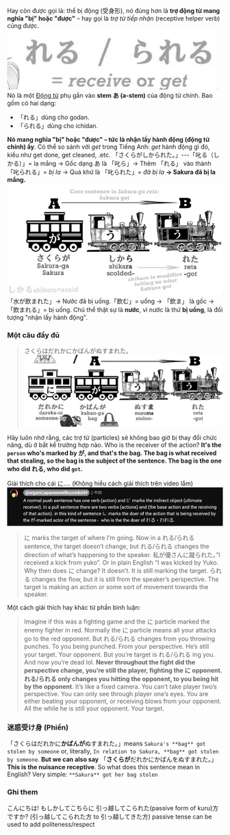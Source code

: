 Hay còn được gọi là: thể bị động (受身形), nó đúng hơn là **trợ động từ mang nghĩa "bị" hoặc "được"** – hay gọi là _trợ từ tiếp nhận_ (receptive helper verb) cũng được.
![Pasted image 20250528153009.png](img/Pasted%20image%2020250528153009.png)
Nó là một [Động từ](Động%20từ.md) phụ gắn vào **stem あ (a-stem)** của động từ chính. Bao gồm có hai dạng:

- 「れる」dùng cho godan.
- 「られる」dùng cho ichidan.

**Nó mang nghĩa "bị" hoặc "được" – tức là nhận lấy hành động (động từ chính) ấy**. Có thể so sánh với _get_ trong Tiếng Anh: _get_ hành động gì đó, kiểu như get done, get cleaned, .etc.
「さくらがしかられた。」---「叱る（しかる）」= la mắng -> Gốc dạng あ là 「叱ら」-> Thêm 「れる」 vào thành 「叱られる」= _bị la_ -> Quá khứ là 「叱られた」= _đã bị la_ **→ Sakura đã bị la mắng.**
![Pasted image 20250528153037.png](img/Pasted%20image%2020250528153037.png)
「水が飲まれた」→ Nước đã bị uống.「飲む」= uống → 「飲ま」 là gốc → 「飲まれる」= bị uống. Chủ thể thật sự là **nước**, vì nước là thứ **bị uống**, là đối tượng "nhận lấy hành động".

### Một câu đầy đủ

> さくらはだれかにかばんがぬすまれた。
> ![Pasted image 20250528153304.png](img/Pasted%20image%2020250528153304.png)

Hãy luôn nhớ rằng, các trợ từ (particles) sẽ không bao giờ bị thay đổi chức năng, dù ở bất kể trường hợp nào.
Who is the receiver of the action? **It's the `person` who's marked by が, and that's the bag. The bag is what received that stealing, so the bag is the subject of the sentence. The bag is the one who did れる, who did `got`.**

Giải thích cho cái に.... (Không hiểu cách giải thích trên video lắm)
![Pasted image 20250528154117.png](img/Pasted%20image%2020250528154117.png)

> に marks the target of where I’m going. Now in a れる/られる sentence, the target doesn’t change, but れる/られる changes the direction of what’s happening to the speaker. 私が優さんに蹴られた。”I received a kick from yuko”. Or in plain English “I was kicked by Yuko.
> Why then does に change? It doesn’t. It is still marking the target. られる changes the flow, but it is still from the speaker’s perspective. The target is making an action or some sort of movement towards the speaker.

Một cách giải thích hay khác từ phần bình luận:

> Imagine if this was a fighting game and the に particle marked the enemy fighter in red. Normally the に particle means all your attacks go to the red opponent. But れる/られる changes from you throwing punches. To you being punched. From your perspective. He’s still your target. Your opponent. But you’re target is れる/られる ing you. And now you’re dead lol. **Never throughout the fight did the perspective change, you’re still the player, fighting the に opponent. れる/られる only changes you hitting the opponent, to you being hit by the opponent**. It’s like a fixed camera. You can’t take player two’s perspective. You can only see through player one’s eyes. You are either beating your opponent, or receiving blows from your opponent. All the while he is still your opponent. Your target.

### 迷惑受け身 (Phiền)

「さくらはだれかに**かばんが**ぬすまれた。」means `Sakura's **bag** got stolen by someone` or, literally, `In relation to Sakura, **bag** got stolen by someone`. **But we can also say** 「**さくらが**だれかにかばんをぬすまれた。」 **This is the nuisance receptive**. So what does this sentence mean in English? Very simple: `**Sakura** got her bag stolen`

### Ghi them

こんにちは! もしかしてこちらに 引っ越してこられた(passive form of kuru)方ですか? (引っ越してこられた方 to 引っ越してきた方)
passive tense can be used to add politeness/respect
